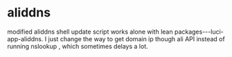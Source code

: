 # aliddns
modified aliddns shell update script works alone with lean packages---luci-app-aliddns.
I just change the way to get domain ip though ali API instead of running nslookup , which sometimes delays a lot.
